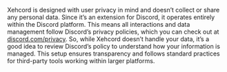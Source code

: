 Xehcord is designed with user privacy in mind and doesn’t collect or share any personal data. Since it’s an extension for Discord, it operates entirely within the Discord platform. This means all interactions and data management follow Discord’s privacy policies, which you can check out at [discord.com/privacy](https://discord.com/privacy/). So, while Xehcord doesn’t handle your data, it’s a good idea to review Discord’s policy to understand how your information is managed. This setup ensures transparency and follows standard practices for third-party tools working within larger platforms.
